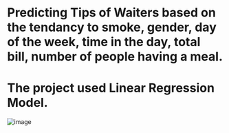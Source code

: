 # Predicting Tips of Waiters based on the tendancy to smoke, gender, day of the week, time in the day, total bill, number of people having a meal.

# The project used Linear Regression Model.


![image](https://github.com/hason8193/Waiter_Tips_Prediction/assets/111623729/51ce05cf-e5aa-4d8c-bbc8-f2cc50324344)

